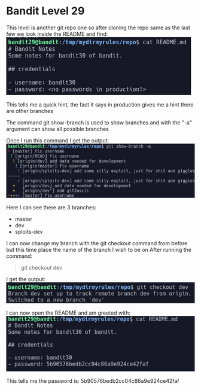 # Bandit Level 29

This level is another git repo one so after cloning the repo same as the last few we look inside the README and find:
![06e46103.png](../src/06e46103.png)

This tells me a quick hint, the fact it says in production gives me a hint there are other branches

The command git show-branch is used to show branches and with the "-a" argument can show all possible branches

Once I run this command I get the output:
![d1a717fb.png](../src/d1a717fb.png)

Here I can see there are 3 branches:
- master
- dev
- sploits-dev

I can now change my branch with the git checkout command from before but this time place the name of the branch I wish to be on
After running the command:
> git checkout dev

I get the output:
![ccd3d283.png](../src/ccd3d283.png)

I can now open the README and am greeted with:
![b1ad4a8d.png](../src/b1ad4a8d.png)

This tells me the password is: 5b90576bedb2cc04c86a9e924ce42faf
